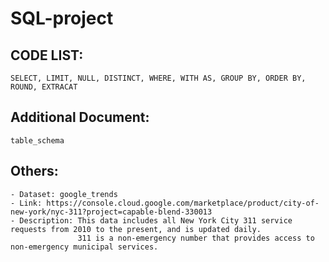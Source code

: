 # SQL-project
## CODE LIST:
    SELECT, LIMIT, NULL, DISTINCT, WHERE, WITH AS, GROUP BY, ORDER BY, ROUND, EXTRACAT 
## Additional Document:
    table_schema
## Others:
    - Dataset: google_trends
    - Link: https://console.cloud.google.com/marketplace/product/city-of-new-york/nyc-311?project=capable-blend-330013
    - Description: This data includes all New York City 311 service requests from 2010 to the present, and is updated daily. 
                   311 is a non-emergency number that provides access to non-emergency municipal services.
